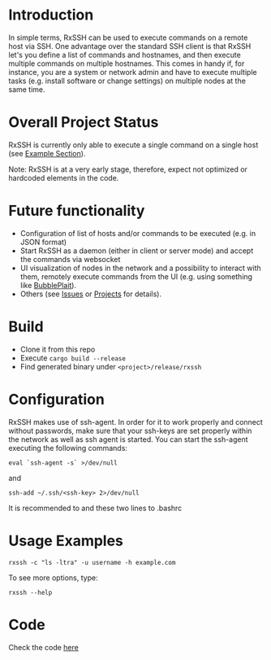 # Introduction
In simple terms, RxSSH can be used to execute commands on a remote host via SSH. One advantage over the standard SSH client is that RxSSH let's you define a list of commands and hostnames, and then execute multiple commands on multiple hostnames. This comes in handy if, for instance, you are a system or network admin and have to execute multiple tasks (e.g. install software or change settings) on multiple nodes at the same time.

# Overall Project Status
RxSSH is currently only able to execute a single command on a single host (see [Example Section](#Example)).

Note: RxSSH is at a very early stage, therefore, expect not optimized or hardcoded elements in the code.

# Future functionality
* Configuration of list of hosts and/or commands to be executed (e.g. in JSON format)
* Start RxSSH as a daemon (either in client or server mode) and accept the commands via websocket
* UI visualization of nodes in the network and a possibility to interact with them, remotely execute commands from the UI (e.g. using something like [BubblePlait](https://bubbleplait.com)).
* Others (see [Issues](https://github.com/0x4ndy/rxssh/projects/1) or [Projects](https://github.com/0x4ndy/rxssh/projects/1) for details).

# Build
* Clone it from this repo
* Execute `cargo build --release` 
* Find generated binary under `<project>/release/rxssh`

# Configuration
RxSSH makes use of ssh-agent. In order for it to work properly and connect without passwords, make sure that your ssh-keys are set properly within the network as well as ssh agent is started. You can start the ssh-agent executing the following commands:
```
eval `ssh-agent -s` >/dev/null
```
and
```
ssh-add ~/.ssh/<ssh-key> 2>/dev/null
```
It is recommended to and these two lines to .bashrc

# Usage Examples
```
rxssh -c "ls -ltra" -u username -h example.com
```

To see more options, type:
```
rxssh --help
```

# Code
Check the code [here](https://github.com/0x4ndy/rxssh)
